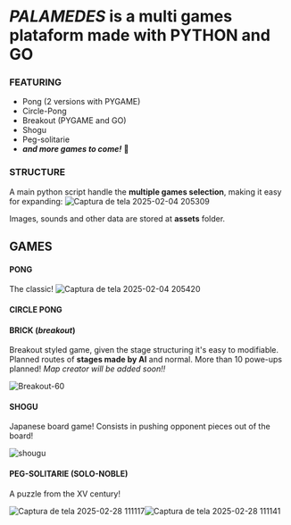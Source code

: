 # *PALAMEDES* is a multi games plataform made with PYTHON and GO

### FEATURING

* Pong (2 versions with PYGAME)
* Circle-Pong
* Breakout (PYGAME and GO)
* Shogu
* Peg-solitarie
* **_and more games to come!_** :space_invader:

### STRUCTURE
  A main python script handle the **multiple games selection**, making it easy for expanding:
![Captura de tela 2025-02-04 205309](https://github.com/user-attachments/assets/76a0bcc3-7a48-4869-9620-1c9a6b9af5b5)

  Images, sounds and other data are stored at **assets** folder. 

## **GAMES**
#### PONG
  The  classic!
![Captura de tela 2025-02-04 205420](https://github.com/user-attachments/assets/abcc1631-42ef-44e6-9aa3-44b2e1d42e6c)
#### CIRCLE PONG
#### BRICK (*breakout*)
  Breakout styled game, given the stage structuring it's easy to modifiable. Planned routes of **stages made by AI** and normal. More than 10 powe-ups planned!
  *Map creator will be added soon!!*
  
![Breakout-60](https://github.com/user-attachments/assets/f9ea8446-4b19-4e56-b29c-dc6d1e2e2d26)
#### SHOGU
  Japanese board game! Consists in pushing opponent pieces out of the board! 
  
![shougu](https://github.com/user-attachments/assets/6984858f-dcee-421a-9ab0-44d7e276b81b)

#### PEG-SOLITARIE (SOLO-NOBLE)
  A puzzle from the XV century! 
  
![Captura de tela 2025-02-28 111117](https://github.com/user-attachments/assets/77469d7c-d7ab-454e-b18f-c2a7eda5f2c8)![Captura de tela 2025-02-28 111141](https://github.com/user-attachments/assets/27ef6465-74ac-4d4c-b195-336d3a64ce0b)
